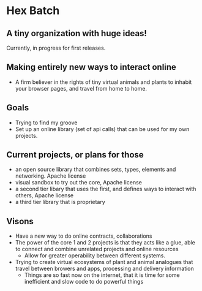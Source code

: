 # Hex Batch

## A tiny organization with huge ideas!
Currently, in progress for first releases.  

## Making entirely new ways to interact online
* A firm believer in the rights of tiny virtual animals and plants to inhabit your browser pages, and travel from home to home.

## Goals

- Trying to find my groove
- Set up an online library (set of api calls) that can be used for my own projects.
 
## Current projects, or plans for those

- an open source library that combines sets, types, elements and networking. Apache license
- visual sandbox to try out the core, Apache license
- a second tier libary that uses the first, and defines ways to interact with others, Apache license
- a third tier library that is proprietary

## Visons
- Have a new way to do online contracts, collaborations
- The power of the core 1 and 2 projects is that they acts like a glue, able to connect and combine unrelated projects and online resources
  - Allow for greater operability between different systems. 
- Trying to create virtual ecosystems of plant and animal analogues that travel between browers and apps, processing and delivery information
  - Things are so fast now on the internet, that it is time for some inefficient and slow code to do powerful things



